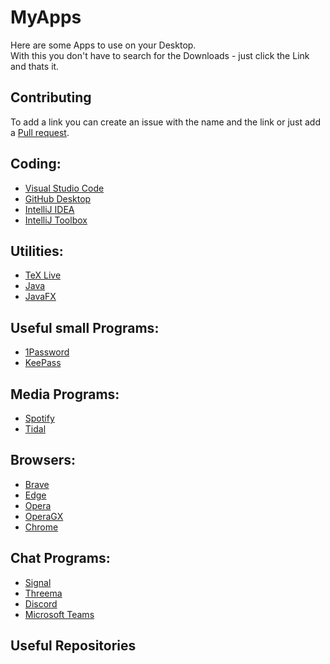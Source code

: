 # MyApps

Here are some Apps to use on your Desktop.  
With this you don't have to search for the Downloads - just click the Link and thats it.
## Contributing
To add a link you can create an issue with the name and the link or just add a [Pull request](https://github.com/bircni/MyApps/pulls).

## Coding:
- [Visual Studio Code](https://code.visualstudio.com/download)
- [GitHub Desktop](https://desktop.github.com)
- [IntelliJ IDEA](https://www.jetbrains.com/de-de/idea/download)
- [IntelliJ Toolbox](https://www.jetbrains.com/de-de/toolbox-app/)

## Utilities:
- [TeX Live](https://www.tug.org/texlive/)
- [Java](https://www.oracle.com/java/technologies/downloads/)
- [JavaFX](https://gluonhq.com/products/javafx/)

## Useful small Programs:
- [1Password](https://1password.com/downloads)
- [KeePass](https://keepass.info/download.html)

## Media Programs:
- [Spotify](https://www.spotify.com/download/)
- [Tidal](https://tidal.com/download)

## Browsers:
- [Brave]()
- [Edge]()
- [Opera]()
- [OperaGX]()
- [Chrome]()

## Chat Programs:
- [Signal]()
- [Threema]()
- [Discord]()
- [Microsoft Teams]()

## Useful Repositories